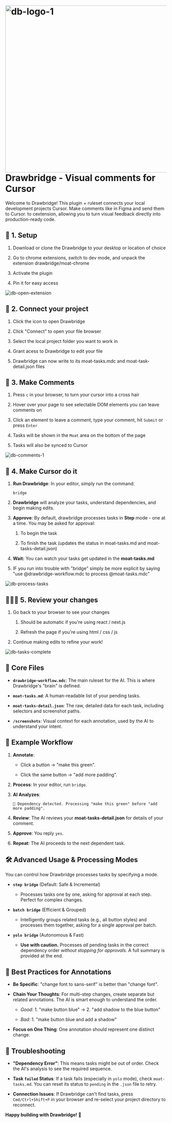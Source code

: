 <img width="521" height="522" alt="db-logo-1" src="https://github.com/user-attachments/assets/347e4382-ceb5-429c-be1a-dd768d78af3a" /> Drawbridge - Visual comments for Cursor
==========================================

Welcome to Drawbridge! This plugin + ruleset connects your local development projects Cursor. Make comments like in Figma and send them to Cursor. to cextension, allowing you to turn visual feedback directly into production-ready code.

🚀 1. Setup
-----------

1.  Download or clone the Drawbridge to your desktop or location of choice

2.  Go to chrome extensions, switch to dev mode, and unpack the extension drawbridge/moat-chrome

3.  Activate the plugin

4.  Pin it for easy access

![db-open-extension](https://github.com/user-attachments/assets/1732a588-5985-45b5-85b6-9a73c21d2b4b)


💬 2. Connect your project
-------------------

1. Click the icon to open Drawbridge

2. Click "Connect" to open your file browser

3. Select the local project folder you want to work in

4. Grant acess to Drawbridge to edit your file

5. Drawbridge can now write to its moat-tasks.mdc and moat-task-detail.json files


💬 3. Make Comments
-------------------

1.  Press `c` in your browser, to turn your cursor into a cross hair

2.  Hover over your page to see selectable DOM elements you can leave comments on

3.  Click an element to leave a comment, type your comment, hit `Submit` or press `Enter`

4.  Tasks will be shown in the `Moat` area on the bottom of the page

5. Tasks will also be synced to Cursor

![db-comments-1](https://github.com/user-attachments/assets/d6a8b63a-21e5-46cc-801d-d7b4f40ff769)



🤖 4. Make Cursor do it
-----------------------

1.  **Run Drawbridge**: In your editor, simply run the command:

    ```
    bridge
    ```

2.  **Drawbridge** will analyze your tasks, understand dependencies, and begin making edits.

3.  **Approve**: By default, drawbridge processes tasks in **Step** mode - one at a time. You may be asked for approval:

    1.  To begin the task

    2.  To finish the task (updates the status in moat-tasks.md and moat-tasks-detail.json)

4.  **Wait:** You can watch your tasks get updated in the **moat-tasks.md**

5. IF you run into trouble with "bridge" simply be more explicit by saying "use @drawbridge-workflow.mdc to process @moat-tasks.mdc"


![db-process-tasks](https://github.com/user-attachments/assets/da71b412-eee4-4cec-abe5-3b9719e297b2)


👩🏼‍🎨 5. Review your changes
------------------------------

1.  Go back to your browser to see your changes

    1.  Should be automatic if you're using react / next.js

    2.  Refresh the page if you're using html / css / js

2.  Continue making edits to refine your work!

![db-tasks-complete](https://github.com/user-attachments/assets/799c0ad6-da98-4506-8f12-ad338aa1aba3)



📁 Core Files
-------------

-   **`drawbridge-workflow.mdc`**: The main ruleset for the AI. This is where Drawbridge's "brain" is defined.

-   **`moat-tasks.md`**: A human-readable list of your pending tasks.

-   **`moat-tasks-detail.json`**: The raw, detailed data for each task, including selectors and screenshot paths.

-   **`/screenshots`**: Visual context for each annotation, used by the AI to understand your intent.


🎯 Example Workflow
-------------------

1.  **Annotate**:

    -   Click a button → "make this green".

    -   Click the same button → "add more padding".

2.  **Process**: In your editor, run `bridge`.

3.  **AI Analyzes**:

    ```
    🤖 Dependency detected. Processing "make this green" before "add more padding".

    ```

4.  **Review**: The AI reviews your **moat-tasks-detail.json** for details of your comment.

5.  **Approve**: You reply `yes`.

6.  **Repeat**: The AI proceeds to the next dependent task.


🛠️ Advanced Usage & Processing Modes
-------------------------------------

You can control how Drawbridge processes tasks by specifying a mode.

-   **`step bridge`** (Default: Safe & Incremental)

    -   Processes tasks one by one, asking for approval at each step. Perfect for complex changes.

-   **`batch bridge`** (Efficient & Grouped)

    -   Intelligently groups related tasks (e.g., all button styles) and processes them together, asking for a single approval per batch.

-   **`yolo bridge`** (Autonomous & Fast)

    -   **Use with caution.** Processes *all* pending tasks in the correct dependency order *without stopping for approvals*. A full summary is provided at the end.


🎨 Best Practices for Annotations
---------------------------------

-   **Be Specific**: "change font to sans-serif" is better than "change font".

-   **Chain Your Thoughts**: For multi-step changes, create separate but related annotations. The AI is smart enough to understand the order.

    -   *Good*: 1. "make button blue" → 2. "add shadow to the blue button"

    -   *Bad*: 1. "make button blue and add a shadow"

-   **Focus on One Thing**: One annotation should represent one distinct change.


🐛 Troubleshooting
------------------

-   **"Dependency Error"**: This means tasks might be out of order. Check the AI's analysis to see the required sequence.

-   **Task `failed` Status**: If a task fails (especially in `yolo` mode), check `moat-tasks.md`. You can reset its status to `pending` in the `.json` file to retry.

-   **Connection Issues**: If Drawbridge can't find tasks, press `Cmd/Ctrl+Shift+P` in your browser and re-select your project directory to reconnect.

**Happy building with Drawbridge!** 🎯
